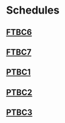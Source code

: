 # Schedules

## [FTBC6](schedules.rocketacademy.co/#/ftbc6)

## [FTBC7](schedules.rocketacademy.co/#/ftbc7)

## [PTBC1](schedules.rocketacademy.co/#/ptbc1)

## [PTBC2](schedules.rocketacademy.co/#/ptbc2)

## [PTBC3](schedules.rocketacademy.co/#/ptbc3)
